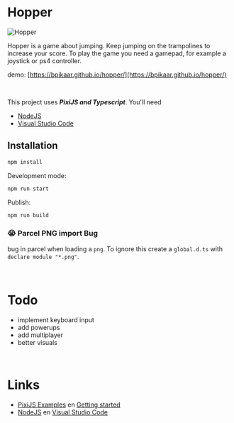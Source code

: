 # Hopper

![Hopper](./src/images/screenshot_hopper.png)

Hopper is a game about jumping. Keep jumping on the trampolines to increase your score.
To play the game you need a gamepad, for example a joystick or ps4 controller.

demo: [https://bpikaar.github.io/hopper/](https://bpikaar.github.io/hopper/)

<br>

This project uses **_PixiJS and Typescript_**. You'll need

- [NodeJS](https://nodejs.org/en/)
- [Visual Studio Code](https://code.visualstudio.com)

## Installation

```bash
npm install
```

Development mode:

```bash
npm run start
```

Publish:

```bash
npm run build
```

### 😭 Parcel PNG import Bug

bug in parcel when loading a `png`. To ignore this create a `global.d.ts` with `declare module "*.png"`.
<br>
<br>
<br>

# Todo

- implement keyboard input
- add powerups
- add multiplayer
- better visuals

<br>

# Links

- [PixiJS Examples](https://pixijs.io/examples/) en [Getting started](https://pixijs.io/guides/basics/getting-started.html)
- [NodeJS](https://nodejs.org/en/) en [Visual Studio Code](https://code.visualstudio.com)
